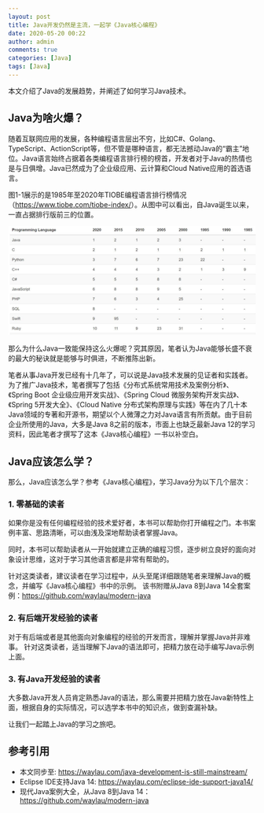 ```yaml
---
layout: post
title: Java开发仍然是主流，一起学《Java核心编程》
date: 2020-05-20 00:22
author: admin
comments: true
categories: [Java]
tags: [Java]
---
```


本文介绍了Java的发展趋势，并阐述了如何学习Java技术。

<!-- more -->

## Java为啥火爆？

随着互联网应用的发展，各种编程语言层出不穷，比如C#、Golang、TypeScript、ActionScript等，但不管是哪种语言，都无法撼动Java的“霸主”地位。Java语言始终占据着各类编程语言排行榜的榜首，开发者对于Java的热情也是与日俱增。Java已然成为了企业级应用、云计算和Cloud Native应用的首选语言。



图1-1展示的是1985年至2020年TIOBE编程语言排行榜情况（<https://www.tiobe.com/tiobe-index/>）。从图中可以看出，自Java诞生以来，一直占据排行版前三的位置。


![图1-1 1985年至2020年TIOBE编程语言排行榜情况](../images/post/20200520-long-term-history.jpg)



那么为什么Java一致能保持这么火爆呢？究其原因，笔者认为Java能够长盛不衰的最大的秘诀就是能够与时俱进，不断推陈出新。

笔者从事Java开发已经有十几年了，可以说是Java技术发展的见证者和实践者。为了推广Java技术，笔者撰写了包括《分布式系统常用技术及案例分析》、《Spring Boot 企业级应用开发实战》、《Spring Cloud 微服务架构开发实战》、《Spring 5开发大全》、《Cloud Native 分布式架构原理与实践》等在内了几十本Java领域的专著和开源书，期望以个人微薄之力对Java语言有所贡献。由于目前企业所使用的Java，大多是Java 8之前的版本，市面上也缺乏最新Java 12的学习资料，因此笔者才撰写了这本《Java核心编程》一书以补空白。

## Java应该怎么学？

那么，Java应该怎么学？参考《Java核心编程》，学习Java分为以下几个层次：

### 1. 零基础的读者

如果你是没有任何编程经验的技术爱好者，本书可以帮助你打开编程之门。本书案例丰富、思路清晰，可以由浅及深地帮助读者掌握Java。

同时，本书可以帮助读者从一开始就建立正确的编程习惯，逐步树立良好的面向对象设计思维，这对于学习其他语言都是非常有帮助的。

针对这类读者，建议读者在学习过程中，从头至尾详细跟随笔者来理解Java的概念，并编写《Java核心编程》书中的示例。
该书附赠从Java 8到Java 14全套案例：<https://github.com/waylau/modern-java>

### 2. 有后端开发经验的读者

对于有后端或者是其他面向对象编程的经验的开发而言，理解并掌握Java并非难事。 针对这类读者，适当理解下Java的语法即可，把精力放在动手编写Java示例上面。

### 3. 有Java开发经验的读者

大多数Java开发人员肯定熟悉Java的语法，那么需要并把精力放在Java新特性上面，根据自身的实际情况，可以选学本书中的知识点，做到查漏补缺。


让我们一起踏上Java的学习之旅吧。

## 参考引用

* 本文同步至: <https://waylau.com/java-development-is-still-mainstream/>
* Eclipse IDE支持Java 14: <https://waylau.com/eclipse-ide-support-java14/>
* 现代Java案例大全，从Java 8到Java 14：<https://github.com/waylau/modern-java>